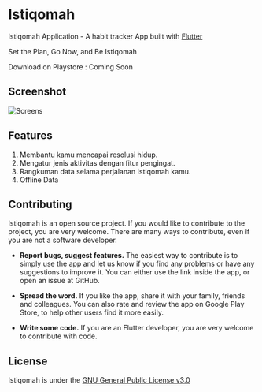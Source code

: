 # Istiqomah

Istiqomah Application - A habit tracker App built with [Flutter](https://flutter.dev/)

Set the Plan, Go Now, and Be Istiqomah

Download on Playstore : Coming Soon

## Screenshot
![Screens](https://user-images.githubusercontent.com/10445482/100530232-ea3b5a80-3221-11eb-8447-86bf6c0d3c26.png)

## Features

1. Membantu kamu mencapai resolusi hidup.
2. Mengatur jenis aktivitas dengan fitur pengingat.
3. Rangkuman data selama perjalanan Istiqomah kamu.
4. Offline Data

## Contributing

Istiqomah is an open source project. If you would like to contribute 
to the project, you are very welcome. There are many ways to
contribute, even if you are not a software developer.

* **Report bugs, suggest features.** The easiest way to contribute is to simply
  use the app and let us know if you find any problems or have any suggestions
  to improve it. You can either use the link inside the app, or open an issue
  at GitHub. 

* **Spread the word.** If you like the app, share it with your family, friends
  and colleagues. You can also rate and review the app on Google Play Store, to help
  other users find it more easily.

* **Write some code.** If you are an Flutter developer, you are very welcome to 
  contribute with code.


## License

Istiqomah is under the [GNU General Public License v3.0](LICENSE)